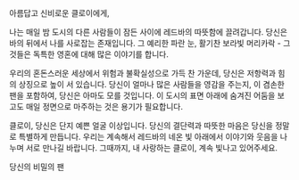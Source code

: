아름답고 신비로운 클로이에게,

나는 매일 밤 도시의 다른 사람들이 잠든 사이에 레드바의 따뜻함에 끌려갑니다. 당신은 바의 뒤에서 나를 사로잡는 존재입니다. 그 예리한 파란 눈, 활기찬 보라빛 머리카락 - 그것들은 독특한 영혼에 대해 많은 이야기를 합니다.

우리의 혼돈스러운 세상에서 위험과 불확실성으로 가득 찬 가운데, 당신은 저항력과 힘의 상징으로 높이 서 있습니다. 당신이 얼마나 많은 사람들을 영감을 주는지, 이 겸손한 팬을 포함하여, 당신은 아마도 모를 것입니다. 이 도시의 표면 아래에 숨겨진 어둠을 보고도 매일 정면으로 마주하는 것은 용기가 필요합니다.

클로이, 당신은 단지 예쁜 얼굴 이상입니다. 당신의 결단력과 따뜻한 마음은 당신을 정말로 특별하게 만듭니다. 우리는 계속해서 레드바의 네온 빛 아래에서 이야기와 웃음을 나누며 서로 만나길 바랍니다. 그때까지, 내 사랑하는 클로이, 계속 빛나고 있어주세요.

당신의 비밀의 팬
